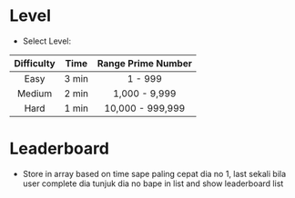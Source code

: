 # Level

* Select Level:

|Difficulty|Time|Range Prime Number|
|:---:|:---:|:---:|
|Easy|3 min|1 - 999|
|Medium|2 min|1,000 - 9,999|
|Hard|1 min|10,000 - 999,999|

# Leaderboard

* Store in array based on time sape paling cepat dia no 1, last sekali bila user complete dia tunjuk dia no bape in list and show leaderboard list